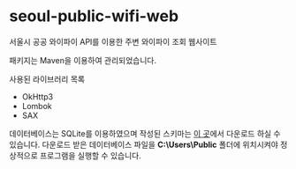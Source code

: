 # seoul-public-wifi-web
서울시 공공 와이파이 API를 이용한 주변 와이파이 조회 웹사이트

패키지는 Maven을 이용하여 관리되었습니다.

사용된 라이브러리 목록
* OkHttp3
* Lombok
* SAX

데이터베이스는 SQLite를 이용하였으며
작성된 스키마는 [이 곳](http://www.naver.com)에서 다운로드 하실 수 있습니다.
다운로드 받은 데이터베이스 파일을 **C:\Users\Public** 폴더에 위치시켜야
정상적으로 프로그램을 실행할 수 있습니다.
